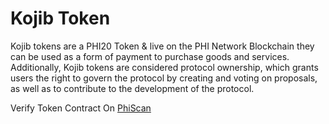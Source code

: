 # Kojib Token
Kojib tokens are a PHI20 Token & live on the PHI Network Blockchain they can be used as a form of payment to purchase goods and services. Additionally, Kojib tokens are considered protocol ownership, which grants users the right to govern the protocol by creating and voting on proposals, as well as to contribute to the development of the protocol.
<p>Verify Token Contract On <a href="https://phiscan.com/address/0x1e3c681CEf5Ee05112187f61D21401310F8eba21/contracts#address-tabs">PhiScan</a></p>
